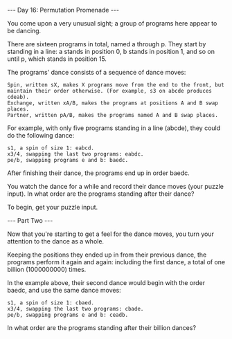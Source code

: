 --- Day 16: Permutation Promenade ---

You come upon a very unusual sight; a group of programs here appear to be dancing.

There are sixteen programs in total, named a through p. They start by standing in a line: a stands in position 0, b stands in position 1, and so on until p, which stands in position 15.

The programs' dance consists of a sequence of dance moves:

    Spin, written sX, makes X programs move from the end to the front, but maintain their order otherwise. (For example, s3 on abcde produces cdeab).
    Exchange, written xA/B, makes the programs at positions A and B swap places.
    Partner, written pA/B, makes the programs named A and B swap places.

For example, with only five programs standing in a line (abcde), they could do the following dance:

    s1, a spin of size 1: eabcd.
    x3/4, swapping the last two programs: eabdc.
    pe/b, swapping programs e and b: baedc.

After finishing their dance, the programs end up in order baedc.

You watch the dance for a while and record their dance moves (your puzzle input). In what order are the programs standing after their dance?

To begin, get your puzzle input.

--- Part Two ---

Now that you're starting to get a feel for the dance moves, you turn your attention to the dance as a whole.

Keeping the positions they ended up in from their previous dance, the programs perform it again and again: including the first dance, a total of one billion (1000000000) times.

In the example above, their second dance would begin with the order baedc, and use the same dance moves:

    s1, a spin of size 1: cbaed.
    x3/4, swapping the last two programs: cbade.
    pe/b, swapping programs e and b: ceadb.

In what order are the programs standing after their billion dances?
